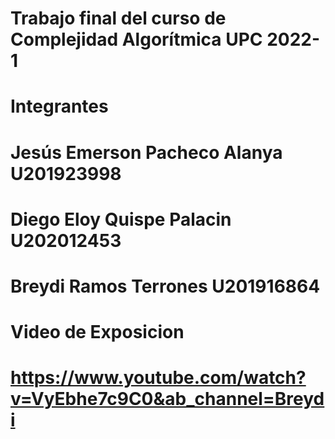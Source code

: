 # Trabajo final del curso de Complejidad Algorítmica UPC 2022-1
# Integrantes
# Jesús Emerson Pacheco Alanya U201923998
# Diego Eloy Quispe Palacin U202012453

# Breydi Ramos Terrones  U201916864

# Video de Exposicion
 # https://www.youtube.com/watch?v=VyEbhe7c9C0&ab_channel=Breydi
